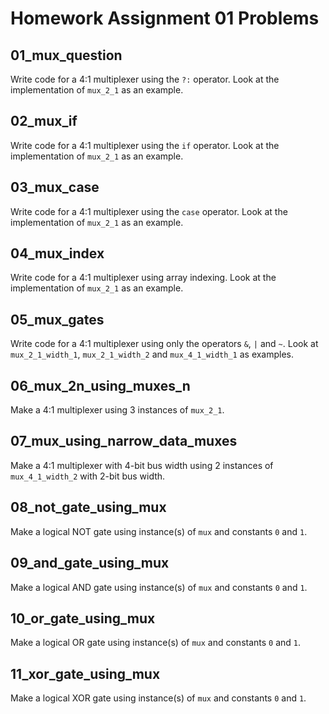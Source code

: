 # Homework Assignment 01 Problems

## 01_mux_question

Write code for a 4:1 multiplexer using the `?:` operator. Look at the implementation of `mux_2_1` as an example.

## 02_mux_if

Write code for a 4:1 multiplexer using the `if` operator. Look at the implementation of `mux_2_1` as an example.

## 03_mux_case

Write code for a 4:1 multiplexer using the `case` operator. Look at the implementation of `mux_2_1` as an example.

## 04_mux_index

Write code for a 4:1 multiplexer using array indexing. Look at the implementation of `mux_2_1` as an example.

## 05_mux_gates

Write code for a 4:1 multiplexer using only the operators `&`, `|` and `~`. Look at `mux_2_1_width_1`, `mux_2_1_width_2` and `mux_4_1_width_1` as examples.

## 06_mux_2n_using_muxes_n

Make a 4:1 multiplexer using 3 instances of `mux_2_1`.

## 07_mux_using_narrow_data_muxes

Make a 4:1 multiplexer with 4-bit bus width using 2 instances of `mux_4_1_width_2` with 2-bit bus width.

## 08_not_gate_using_mux

Make a logical NOT gate using instance(s) of `mux` and constants `0` and `1`.

## 09_and_gate_using_mux

Make a logical AND gate using instance(s) of `mux` and constants `0` and `1`.

## 10_or_gate_using_mux

Make a logical OR gate using instance(s) of `mux` and constants `0` and `1`.

## 11_xor_gate_using_mux

Make a logical XOR gate using instance(s) of `mux` and constants `0` and `1`.